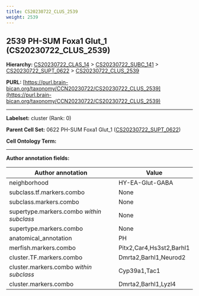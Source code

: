 ```yaml
---
title: CS20230722_CLUS_2539
weight: 2539
---
```

## 2539 PH-SUM Foxa1 Glut_1 (CS20230722_CLUS_2539)
<b>Hierarchy: </b>
[CS20230722_CLAS_14](../CS20230722_CLAS_14) >
[CS20230722_SUBC_141](../CS20230722_SUBC_141) >
[CS20230722_SUPT_0622](../CS20230722_SUPT_0622) >
[CS20230722_CLUS_2539](../CS20230722_CLUS_2539)

**PURL:** [https://purl.brain-bican.org/taxonomy/CCN20230722/CS20230722_CLUS_2539](https://purl.brain-bican.org/taxonomy/CCN20230722/CS20230722_CLUS_2539)

---


**Labelset:** cluster (Rank: 0)

**Parent Cell Set:** 0622 PH-SUM Foxa1 Glut_1 ([CS20230722_SUPT_0622](../CS20230722_SUPT_0622))



**Cell Ontology Term:** 

[MARKER GENES.]: #


---

[TRANSFERRED ANNOTATIONS.]: #


[AUTHOR ANNOTATION FIELDS.]: #


**Author annotation fields:**

| Author annotation | Value |
|-------------------|-------|
|neighborhood|HY-EA-Glut-GABA|
|subclass.tf.markers.combo|None|
|subclass.markers.combo|None|
|supertype.markers.combo _within subclass_|None|
|supertype.markers.combo|None|
|anatomical_annotation|PH|
|merfish.markers.combo|Pitx2,Car4,Hs3st2,Barhl1|
|cluster.TF.markers.combo|Dmrta2,Barhl1,Neurod2|
|cluster.markers.combo _within subclass_|Cyp39a1,Tac1|
|cluster.markers.combo|Dmrta2,Barhl1,Lyzl4|
